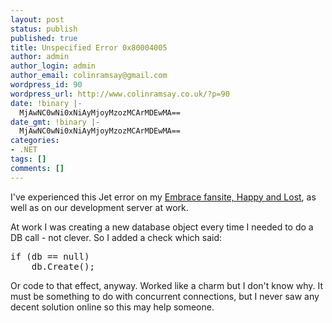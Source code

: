 ```yaml
---
layout: post
status: publish
published: true
title: Unspecified Error 0x80004005
author: admin
author_login: admin
author_email: colinramsay@gmail.com
wordpress_id: 90
wordpress_url: http://www.colinramsay.co.uk/?p=90
date: !binary |-
  MjAwNC0wNi0xNiAyMjoyMzozMCArMDEwMA==
date_gmt: !binary |-
  MjAwNC0wNi0xNiAyMjoyMzozMCArMDEwMA==
categories:
- .NET
tags: []
comments: []
---
```

<p>I've experienced this Jet error on my <a href="http://www.happyandlost.co.uk">Embrace fansite, Happy and Lost</a>, as well as on our development server at work.</p>
<p>At work I was creating a new database object every time I needed to do a DB call - not clever. So I added a check which said:</p>
<pre>
if (db == null)
    db.Create();
</pre>
<p>Or code to that effect, anyway. Worked like a charm but I don't know why. It must be something to do with concurrent connections, but I never saw any decent solution online so this may help someone.</p>
